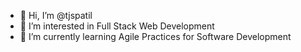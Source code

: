 - 👋 Hi, I’m @tjspatil
- 👀 I’m interested in Full Stack Web Development
- 🌱 I’m currently learning Agile Practices for Software Development

<!---
tjspatil/tjspatil is a ✨ special ✨ repository because its `README.md` (this file) appears on your GitHub profile.
You can click the Preview link to take a look at your changes.
--->
